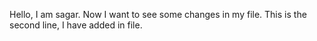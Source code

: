 Hello, I am sagar. Now I want to see some changes in my file.
This is the second line, I have added in file.
